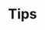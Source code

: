 ---
title: Tips
category_name: tips
description: "About Tips..."
layout: category
permalink: /category/tips/
---